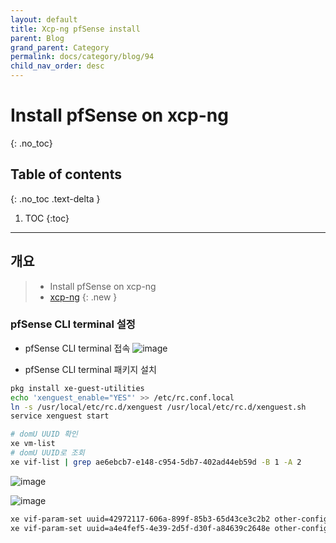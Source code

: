 ```yaml
---
layout: default
title: Xcp-ng pfSense install
parent: Blog
grand_parent: Category
permalink: docs/category/blog/94
child_nav_order: desc
---
```

# Install pfSense on xcp-ng
{: .no_toc}

## Table of contents
{: .no_toc .text-delta }

1. TOC
{:toc}

---
## 개요

> - Install pfSense on xcp-ng
> - [xcp-ng](https://xcp-ng.org/blog/2019/08/20/how-to-install-pfsense-in-a-vm/)
{: .new }

### pfSense CLI terminal 설정

- pfSense CLI terminal 접속
![image](https://github.com/heaths2/heaths2.github.io/assets/36792594/1110ccca-96ff-40bc-a106-44d7fa2a0922)

- pfSense CLI terminal 패키지 설치
```bash
pkg install xe-guest-utilities
echo 'xenguest_enable="YES"' >> /etc/rc.conf.local
ln -s /usr/local/etc/rc.d/xenguest /usr/local/etc/rc.d/xenguest.sh
service xenguest start
```

```bash
# domU UUID 확인
xe vm-list
# domU UUID로 조회
xe vif-list | grep ae6ebcb7-e148-c954-5db7-402ad44eb59d -B 1 -A 2
```

![image](https://github.com/heaths2/heaths2.github.io/assets/36792594/f6caba06-49ca-4307-837a-e036c179e875)

![image](https://github.com/heaths2/heaths2.github.io/assets/36792594/393aaf4e-069a-4dd8-ad86-02e6dfdab02e)


```bash
xe vif-param-set uuid=42972117-606a-899f-85b3-65d43ce3c2b2 other-config:ethtool-tx="off"
xe vif-param-set uuid=a4e4fef5-4e39-2d5f-d30f-a84639c2648e other-config:ethtool-tx="off"
```
